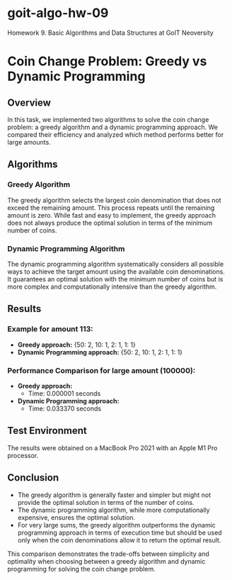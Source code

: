 # goit-algo-hw-09

Homework 9. Basic Algorithms and Data Structures at GoIT Neoversity

# Coin Change Problem: Greedy vs Dynamic Programming

## Overview
In this task, we implemented two algorithms to solve the coin change problem: a greedy algorithm and a dynamic programming approach. We compared their efficiency and analyzed which method performs better for large amounts.

## Algorithms

### Greedy Algorithm
The greedy algorithm selects the largest coin denomination that does not exceed the remaining amount. This process repeats until the remaining amount is zero. While fast and easy to implement, the greedy approach does not always produce the optimal solution in terms of the minimum number of coins.

### Dynamic Programming Algorithm
The dynamic programming algorithm systematically considers all possible ways to achieve the target amount using the available coin denominations. It guarantees an optimal solution with the minimum number of coins but is more complex and computationally intensive than the greedy algorithm.

## Results

### Example for amount 113:
- **Greedy approach:** {50: 2, 10: 1, 2: 1, 1: 1}
- **Dynamic Programming approach:** {50: 2, 10: 1, 2: 1, 1: 1}

### Performance Comparison for large amount (100000):
- **Greedy approach:**
  - Time: 0.000001 seconds
- **Dynamic Programming approach:**
  - Time: 0.033370 seconds

## Test Environment
The results were obtained on a MacBook Pro 2021 with an Apple M1 Pro processor.

## Conclusion
- The greedy algorithm is generally faster and simpler but might not provide the optimal solution in terms of the number of coins.
- The dynamic programming algorithm, while more computationally expensive, ensures the optimal solution.
- For very large sums, the greedy algorithm outperforms the dynamic programming approach in terms of execution time but should be used only when the coin denominations allow it to return the optimal result.

This comparison demonstrates the trade-offs between simplicity and optimality when choosing between a greedy algorithm and dynamic programming for solving the coin change problem.
